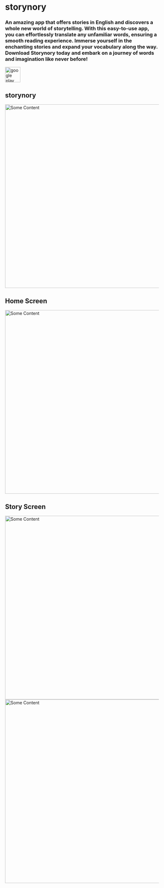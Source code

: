 # storynory

<h3>An amazing app that offers stories in English and discovers a whole new world of storytelling. With this easy-to-use app, you can effortlessly translate any unfamiliar words, ensuring a smooth reading experience. Immerse yourself in the enchanting stories and expand your vocabulary along the way. Download Storynory today and embark on a journey of words and imagination like never before!</h3>


<a href="https://play.google.com/store/apps/details?id=com.storynorys.storynory" target="blank"><img align="center" src="https://upload.wikimedia.org/wikipedia/commons/thumb/2/2f/Google_Play_2022_icon.svg/928px-Google_Play_2022_icon.svg.png" alt="google play" height="50" width="50" /></a>
<h2>storynory</h2>

<img src="https://github.com/yazanhmaed/storynory/assets/93092669/b931d339-843f-4bc5-ab98-d04f6deaf511" alt="Some Content" style="height:600px;">

<h2>Home Screen</h2>

<img src="https://github.com/yazanhmaed/storynory/assets/93092669/e2370d03-971d-4918-ae19-453a09e18e52" alt="Some Content" style="height:600px;">

<h2>Story Screen</h2>

<img src="https://github.com/yazanhmaed/storynory/assets/93092669/65571d68-a7e7-410e-a7b4-a60ac2e1d3ab" alt="Some Content" style="height:600px;">

<img src="https://github.com/yazanhmaed/storynory/assets/93092669/d0644645-3945-492c-b860-0a4673e64548" alt="Some Content" style="height:600px;">
